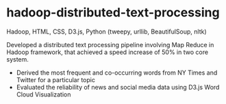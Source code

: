 # hadoop-distributed-text-processing
Hadoop, HTML, CSS, D3.js, Python (tweepy, urllib, BeautifulSoup, nltk)


Developed a distributed text processing pipeline involving Map Reduce in Hadoop framework, that achieved a speed increase of 50% in two core system. 
- Derived the most frequent and co-occurring words from NY Times and Twitter for a particular topic
- Evaluated the reliability of news and social media data using D3.js Word Cloud Visualization
